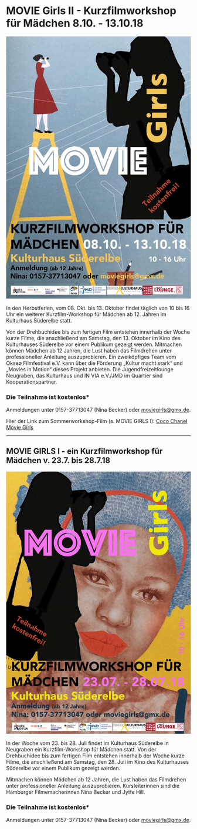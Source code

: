 # MOVIE Girls II - Kurzfilmworkshop für Mädchen 8.10. - 13.10.18

![](/img/moviegirls2.jpg)

In den Herbstferien, vom 08. Okt. bis 13. Oktober findet täglich von 10 bis 16 Uhr 
ein weiterer Kurzfilm-Workshop für Mädchen ab 12. Jahren im Kulturhaus Süderelbe statt. 

Von der Drehbuchidee bis zum fertigen Film entstehen innerhalb der Woche kurze Filme,
die anschließend am Samstag, den 13. Oktober im Kino des Kulturhauses Süderelbe vor einem Publikum
gezeigt werden. Mitmachen können Mädchen ab 12 Jahren, die Lust haben das Filmdrehen unter professioneller
Anleitung auszuprobieren. Ein zweiköpfiges Team vom Okseø Filmfestival e.V. kann über die Förderung
„Kultur macht stark“ und „Movies in Motion“ dieses Projekt anbieten. Die Jugendfreizeitlounge Neugraben,
das Kulturhaus und IN VIA e.V./JMD im Quartier sind Kooperationspartner.

### Die Teilnahme ist kostenlos*  

Anmeldungen unter 0157-37713047 (Nina Becker) oder moviegirls@gmx.de.

Hier der Link zum Sommerworkshop-Film (s. MOVIE GIRLS I):
[Coco Chanel Movie Girls](http://vimeo.com/288323542)

________________________________________________________________________

## MOVIE GIRLS I  - ein Kurzfilmworkshop für Mädchen v. 23.7. bis 28.7.18

![](/img/Movie-Girls-Plakat.jpg)

In der Woche vom 23. bis 28. Juli findet im Kulturhaus Süderelbe in Neugraben 
ein Kurzfilm-Workshop für Mädchen statt. 
Von der Drehbuchidee bis zum fertigen Film entstehen innerhalb der Woche kurze Filme, 
die anschließend am Samstag, den 28. Juli im Kino des Kulturhauses Süderelbe vor einem 
Publikum gezeigt werden. 

Mitmachen können Mädchen ab 12 Jahren, die Lust haben das Filmdrehen unter professioneller Anleitung auszuprobieren.
Kursleiterinnen sind die Hamburger Filmemacherinnen Nina Becker und Jytte Hill.

### Die Teilnahme ist kostenlos*  

Anmeldungen unter 0157-37713047 (Nina Becker) oder moviegirls@gmx.de.


